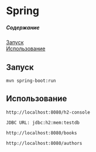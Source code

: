 # Spring

##### Содержание
[Запуск](#start)  
[Использование](#using)

<a name="start"><h2>Запуск</h2></a>

```no-highlight
mvn spring-boot:run
```

<a name="using"><h2>Использование</h2></a>

```no-highlight
http://localhost:8080/h2-console

JDBC URL: jdbc:h2:mem:testdb

http://localhost:8080/books

http://localhost:8080/authors
```

